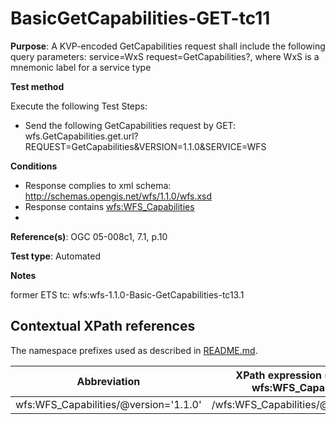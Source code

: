 # BasicGetCapabilities-GET-tc11

**Purpose**:  A KVP-encoded GetCapabilities request shall include the following query parameters: service=WxS request=GetCapabilities?, where WxS is a mnemonic label for a service type

**Test method**

Execute the following Test Steps:

* Send the following GetCapabilities request by GET: wfs.GetCapabilities.get.url?REQUEST=GetCapabilities&VERSION=1.1.0&SERVICE=WFS

**Conditions**

* Response complies to xml schema: http://schemas.opengis.net/wfs/1.1.0/wfs.xsd 
* Response contains [wfs:WFS_Capabilities](#wfs:WFS_Capabilities) 
* 
**Reference(s)**: OGC 05-008c1, 7.1, p.10

**Test type**: Automated

**Notes**

former ETS tc: wfs:wfs-1.1.0-Basic-GetCapabilities-tc13.1


## Contextual XPath references

The namespace prefixes used as described in [README.md](./README.md#namespaces).

Abbreviation                                   |  XPath expression (relative to wfs:WFS_Capabilities)
-----------------------------------------------| -------------------------------------------------------------------------
wfs:WFS_Capabilities/@version='1.1.0' <a name="wfs:WFS_Capabilities"></a>   | /wfs:WFS_Capabilities/@version='1.1.0'

